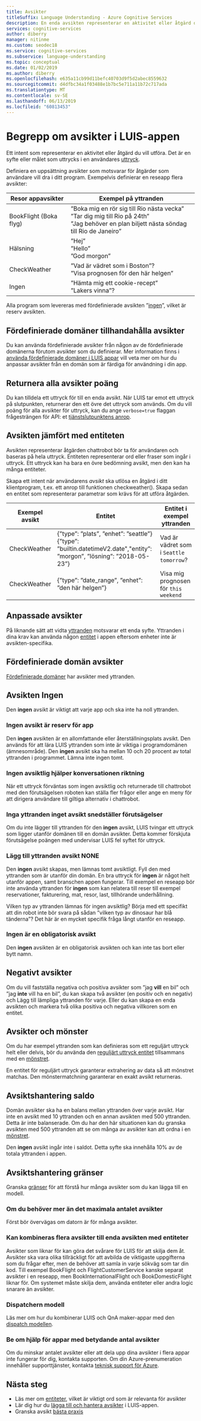 ```yaml
---
title: Avsikter
titleSuffix: Language Understanding - Azure Cognitive Services
description: En enda avsikten representerar en aktivitet eller åtgärd du vill utföra. Det är en syfte eller målet som uttrycks i en användares uttryck. Definiera en uppsättning avsikter som motsvarar för åtgärder som användare vill dra i ditt program.
services: cognitive-services
author: diberry
manager: nitinme
ms.custom: seodec18
ms.service: cognitive-services
ms.subservice: language-understanding
ms.topic: conceptual
ms.date: 01/02/2019
ms.author: diberry
ms.openlocfilehash: e635a11cb99d11befc40703d9f5d2abec8559632
ms.sourcegitcommit: d4dfbc34a1f03488e1b7bc5e711a11b72c717ada
ms.translationtype: MT
ms.contentlocale: sv-SE
ms.lasthandoff: 06/13/2019
ms.locfileid: "60813453"
---
```

# <a name="concepts-about-intents-in-your-luis-app"></a>Begrepp om avsikter i LUIS-appen

Ett intent som representerar en aktivitet eller åtgärd du vill utföra. Det är en syfte eller målet som uttrycks i en användares [uttryck](luis-concept-utterance.md).

Definiera en uppsättning avsikter som motsvarar för åtgärder som användare vill dra i ditt program. Exempelvis definierar en reseapp flera avsikter:

Resor appavsikter   |   Exempel på yttranden   | 
------|------|
 BookFlight (Boka flyg)     |   ”Boka mig en rör sig till Rio nästa vecka” <br/> ”Tar dig mig till Rio på 24th” <br/> ”Jag behöver en plan biljett nästa söndag till Rio de Janeiro”    |
 Hälsning     |   ”Hej” <br/>”Hello” <br/>”God morgon”  |
 CheckWeather | ”Vad är vädret som i Boston”? <br/> ”Visa prognosen för den här helgen” |
 Ingen         | ”Hämta mig ett cookie-recept”<br>”Lakers vinna”? |

Alla program som levereras med fördefinierade avsikten ”[ingen](#none-intent-is-fallback-for-app)”, vilket är reserv avsikten. 

## <a name="prebuilt-domains-provide-intents"></a>Fördefinierade domäner tillhandahålla avsikter
Du kan använda fördefinierade avsikter från någon av de fördefinierade domänerna förutom avsikter som du definierar. Mer information finns i [använda fördefinierade domäner i LUIS appar](luis-how-to-use-prebuilt-domains.md) vill veta mer om hur du anpassar avsikter från en domän som är färdiga för användning i din app.

## <a name="return-all-intents-scores"></a>Returnera alla avsikter poäng
Du kan tilldela ett uttryck för till en enda avsikt. När LUIS tar emot ett uttryck på slutpunkten, returnerar den ett övre det uttryck som används. Om du vill poäng för alla avsikter för uttryck, kan du ange `verbose=true` flaggan frågesträngen för API: et [tjänstslutpunktens anrop](https://aka.ms/v1-endpoint-api-docs). 

## <a name="intent-compared-to-entity"></a>Avsikten jämfört med entiteten
Avsikten representerar åtgärden chattrobot bör ta för användaren och baseras på hela uttryck. Entiteten representerar ord eller fraser som ingår i uttryck. Ett uttryck kan ha bara en övre bedömning avsikt, men den kan ha många entiteter. 

<a name="how-do-intents-relate-to-entities"></a> Skapa ett intent när användarens _avsikt_ ska utlösa en åtgärd i ditt klientprogram, t.ex. ett anrop till funktionen checkweather(). Skapa sedan en entitet som representerar parametrar som krävs för att utföra åtgärden. 

|Exempel avsikt   | Entitet | Entitet i exempel yttranden   | 
|------------------|------------------------------|------------------------------|
| CheckWeather | {”type”: ”plats”, ”enhet”: ”seattle”}<br>{”type”: ”builtin.datetimeV2.date","entity”: ”morgon”, ”lösning”: ”2018-05-23”} | Vad är vädret som i `Seattle` `tomorrow`? |
| CheckWeather | {”type”: ”date_range”, ”enhet”: ”den här helgen”} | Visa mig prognosen för `this weekend` | 

## <a name="custom-intents"></a>Anpassade avsikter

På liknande sätt att vidta [yttranden](luis-concept-utterance.md) motsvarar ett enda syfte. Yttranden i dina krav kan använda någon [entitet](luis-concept-entity-types.md) i appen eftersom enheter inte är avsikten-specifika. 

## <a name="prebuilt-domain-intents"></a>Fördefinierade domän avsikter

[Fördefinierade domäner](luis-how-to-use-prebuilt-domains.md) har avsikter med yttranden.  

## <a name="none-intent"></a>Avsikten Ingen

Den **ingen** avsikt är viktigt att varje app och ska inte ha noll yttranden.

### <a name="none-intent-is-fallback-for-app"></a>Ingen avsikt är reserv för app
Den **ingen** avsikten är en allomfattande eller återställningsplats avsikt. Den används för att lära LUIS yttranden som inte är viktiga i programdomänen (ämnesområde). Den **ingen** avsikt ska ha mellan 10 och 20 procent av total yttranden i programmet. Lämna inte ingen tomt. 

### <a name="none-intent-helps-conversation-direction"></a>Ingen avsiktlig hjälper konversationen riktning
När ett uttryck förväntas som ingen avsiktlig och returnerade till chattrobot med den förutsägelsen roboten kan ställa fler frågor eller ange en meny för att dirigera användare till giltiga alternativ i chattrobot. 

### <a name="no-utterances-in-none-intent-skews-predictions"></a>Inga yttranden inget avsikt snedställer förutsägelser
Om du inte lägger till yttranden för den **ingen** avsikt, LUIS tvingar ett uttryck som ligger utanför domänen till en domän avsikter. Detta kommer förskjuta förutsägelse poängen med undervisar LUIS fel syftet för uttryck. 

### <a name="add-utterances-to-the-none-intent"></a>Lägg till yttranden avsikt NONE
Den **ingen** avsikt skapas, men lämnas tomt avsiktligt. Fyll den med yttranden som är utanför din domän. En bra uttryck för **ingen** är något helt utanför appen, samt branschen appen fungerar. Till exempel en reseapp bör inte använda yttranden för **ingen** som kan relatera till reser till exempel reservationer, fakturering, mat, resor, last, tillhörande underhållning. 

Vilken typ av yttranden lämnas för ingen avsiktlig? Börja med ett specifikt att din robot inte bör svara på sådan ”vilken typ av dinosaur har blå tänderna”? Det här är en mycket specifik fråga långt utanför en reseapp. 

### <a name="none-is-a-required-intent"></a>Ingen är en obligatorisk avsikt
Den **ingen** avsikten är en obligatorisk avsikten och kan inte tas bort eller bytt namn.

## <a name="negative-intentions"></a>Negativt avsikter 
Om du vill fastställa negativa och positiva avsikter som ”jag **vill** en bil” och ”jag **inte** vill ha en bil”, du kan skapa två avsikter (en positiv och en negativ) och Lägg till lämpliga yttranden för varje. Eller du kan skapa en enda avsikten och markera två olika positiva och negativa villkoren som en entitet.  

## <a name="intents-and-patterns"></a>Avsikter och mönster

Om du har exempel yttranden som kan definieras som ett reguljärt uttryck helt eller delvis, bör du använda den [reguljärt uttryck entitet](luis-concept-entity-types.md#regular-expression-entity) tillsammans med en [mönstret](luis-concept-patterns.md). 

En entitet för reguljärt uttryck garanterar extrahering av data så att mönstret matchas. Den mönstermatchning garanterar en exakt avsikt returneras. 

## <a name="intent-balance"></a>Avsiktshantering saldo
Domän avsikter ska ha en balans mellan yttranden över varje avsikt. Har inte en avsikt med 10 yttranden och en annan avsikten med 500 yttranden. Detta är inte balanserade. Om du har den här situationen kan du granska avsikten med 500 yttranden att se om många av avsikter kan att ordna i en [mönstret](luis-concept-patterns.md). 

Den **ingen** avsikt ingår inte i saldot. Detta syfte ska innehålla 10% av de totala yttranden i appen.

## <a name="intent-limits"></a>Avsiktshantering gränser
Granska [gränser](luis-boundaries.md#model-boundaries) för att förstå hur många avsikter som du kan lägga till en modell. 

### <a name="if-you-need-more-than-the-maximum-number-of-intents"></a>Om du behöver mer än det maximala antalet avsikter 
Först bör övervägas om datorn är för många avsikter. 

### <a name="can-multiple-intents-be-combined-into-single-intent-with-entities"></a>Kan kombineras flera avsikter till enda avsikten med entiteter 
Avsikter som liknar för kan göra det svårare för LUIS för att skilja dem åt. Avsikter ska vara olika tillräckligt för att avbilda de viktigaste uppgifterna som du frågar efter, men de behöver att samla in varje sökväg som tar din kod. Till exempel BookFlight och FlightCustomerService kanske separat avsikter i en reseapp, men BookInternationalFlight och BookDomesticFlight liknar för. Om systemet måste skilja dem, använda entiteter eller andra logic snarare än avsikter. 

### <a name="dispatcher-model"></a>Dispatchern modell
Läs mer om hur du kombinerar LUIS och QnA maker-appar med den [dispatch modellen](luis-concept-enterprise.md#when-you-need-to-combine-several-luis-and-qna-maker-apps). 

### <a name="request-help-for-apps-with-significant-number-of-intents"></a>Be om hjälp för appar med betydande antal avsikter
Om du minskar antalet avsikter eller att dela upp dina avsikter i flera appar inte fungerar för dig, kontakta supporten. Om din Azure-prenumeration innehåller supporttjänster, kontakta [teknisk support för Azure](https://azure.microsoft.com/support/options/). 



## <a name="next-steps"></a>Nästa steg

* Läs mer om [entiteter](luis-concept-entity-types.md), vilket är viktigt ord som är relevanta för avsikter
* Lär dig hur du [lägga till och hantera avsikter](luis-how-to-add-intents.md) i LUIS-appen.
* Granska avsikt [bästa praxis](luis-concept-best-practices.md)
